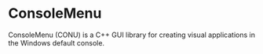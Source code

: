 # ConsoleMenu

ConsoleMenu (CONU) is a C++ GUI library for creating visual applications in the Windows default console. 
